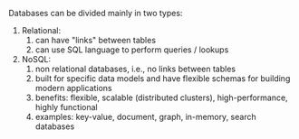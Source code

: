 Databases can be divided mainly in two types:

1. Relational:
	1. can have "links" between tables
	2. can use SQL language to perform queries / lookups
2. NoSQL:
	1. non relational databases, i.e., no links between tables
	2. built for specific data models and have flexible schemas for building modern applications
	3. benefits: flexible, scalable (distributed clusters), high-performance, highly functional
	4. examples: key-value, document, graph, in-memory, search databases